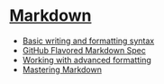 # [Markdown](https://daringfireball.net/projects/markdown/syntax)
- [Basic writing and formatting syntax](https://help.github.com/articles/basic-writing-and-formatting-syntax/)
- [GitHub Flavored Markdown Spec](https://github.github.com/gfm/)
- [Working with advanced formatting](https://help.github.com/articles/working-with-advanced-formatting/)
- [Mastering Markdown](https://guides.github.com/features/mastering-markdown/)

